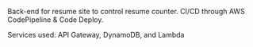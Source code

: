 <p>Back-end for resume site to control resume counter. CI/CD through AWS CodePipeline & Code Deploy.</p>
<p>Services used: API Gateway, DynamoDB, and Lambda</p>
